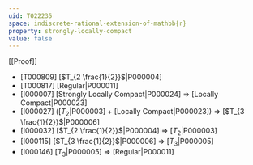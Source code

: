 ```yaml
---
uid: T022235
space: indiscrete-rational-extension-of-mathbb{r}
property: strongly-locally-compact
value: false
---
```

[[Proof]]

* [T000809] [$T_{2 \frac{1}{2}}$|P000004]
* [T000817] [Regular|P000011]
* [I000007] [Strongly Locally Compact|P000024] => [Locally Compact|P000023]
* [I000027] ([$T_2$|P000003] + [Locally Compact|P000023]) => [$T_{3 \frac{1}{2}}$|P000006]
* [I000032] [$T_{2 \frac{1}{2}}$|P000004] => [$T_2$|P000003]
* [I000115] [$T_{3 \frac{1}{2}}$|P000006] => [$T_3$|P000005]
* [I000146] [$T_3$|P000005] => [Regular|P000011]

